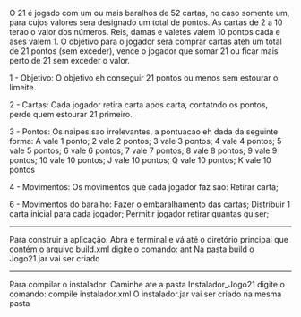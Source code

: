 ﻿﻿O 21 é jogado com um ou mais baralhos de 52 cartas, no caso somente um, para cujos valores sera designado um total de pontos. As cartas de 2 a 10 terao o valor dos números. Reis, damas e valetes valem 10 pontos cada e ases valem 1. O objetivo para o jogador sera comprar cartas ateh um total de 21 pontos (sem exceder), vence o jogador que somar 21 ou ficar mais perto de 21 sem exceder o valor.

1 - Objetivo: O objetivo eh conseguir 21 pontos ou menos sem estourar o limeite.

2 - Cartas: Cada jogador retira carta apos carta, contatndo os pontos, perde quem estourar 21 primeiro.

3 - Pontos: Os naipes sao irrelevantes,  a pontuacao eh dada da seguinte forma:
A vale 1 ponto;
2 vale 2 pontos;
3 vale 3 pontos;
4 vale 4 pontos;
5 vale 5 pontos;
6 vale 6 pontos;
7 vale 7 pontos;
8 vale 8 pontos;
9 vale 9 pontos;
10 vale 10 pontos;
J vale 10 pontos;
Q vale 10 pontos;
K vale 10 pontos

4 - Movimentos: Os movimentos que cada jogador faz sao:
Retirar carta;

6 - Movimentos do baralho: 
Fazer o embaralhamento das cartas;
Distribuir 1 carta inicial para cada jogador;
Permitir jogador retirar quantas quiser;

----------------------------------------------------
Para construir a aplicação:
Abra e terminal e vá até o diretório principal que contém o arquivo build.xml
digite o comando: ant
Na pasta build o Jogo21.jar vai ser criado

----------------------------------------------------

Para compilar o instalador:
Caminhe ate a pasta Instalador_Jogo21
digite o comando: compile instalador.xml
O instalador.jar vai ser criado na mesma pasta


